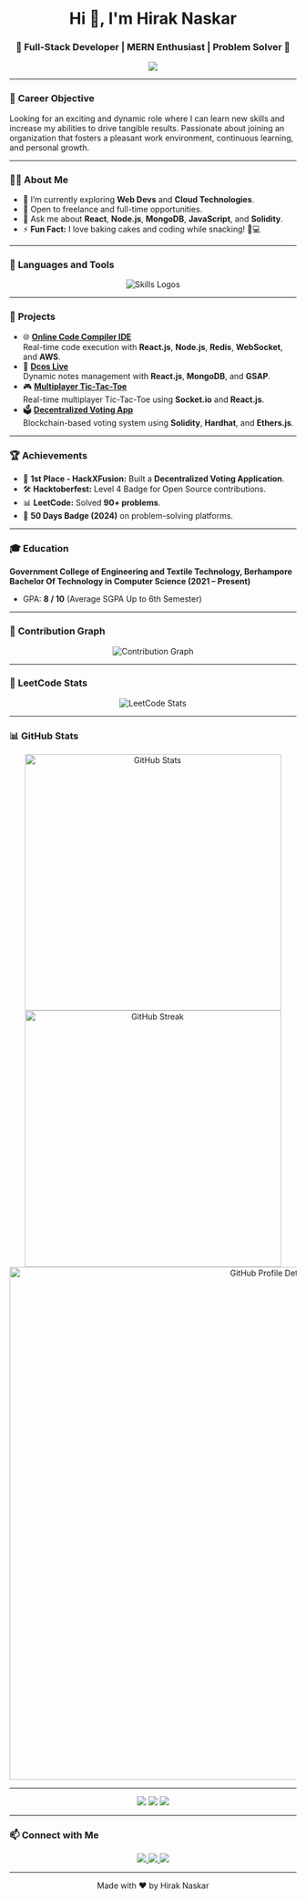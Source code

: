 <!-- Intro Section -->
<h1 align="center">Hi 👋, I'm Hirak Naskar</h1>
<h3 align="center">🚀 Full-Stack Developer | MERN Enthusiast | Problem Solver 🚀</h3>

<p align="center">
  <img src="https://readme-typing-svg.demolab.com?font=Fira+Code&size=24&pause=1000&color=1C7ED6&center=true&vCenter=true&width=435&lines=Welcome+to+my+GitHub!+👨‍💻;Passionate+about+coding+and+learning!;Let's+build+amazing+things+together!">
</p>

---

<!-- Career Objective -->
### 🎯 **Career Objective**
Looking for an exciting and dynamic role where I can learn new skills and increase my abilities to drive tangible results. Passionate about joining an organization that fosters a pleasant work environment, continuous learning, and personal growth.

---

<!-- About Section -->
### 👨‍💻 **About Me**
- 🌱 I’m currently exploring **Web Devs** and **Cloud Technologies**.
- 💼 Open to freelance and full-time opportunities.
- 💬 Ask me about **React**, **Node.js**, **MongoDB**, **JavaScript**, and **Solidity**.
- ⚡ **Fun Fact:** I love baking cakes and coding while snacking! 🎂💻

---

<!-- Skills Section -->
### 🚀 **Languages and Tools**

<p align="center">
  <img src="https://skillicons.dev/icons?i=c,java,javascript,solidity,html,css,react,nextjs,tailwind,nodejs,express,mongodb,aws,firebase,docker,github,postman" alt="Skills Logos" />
</p>

---

<!-- Projects Section -->
### 🌟 **Projects**
- 🌐 **[Online Code Compiler IDE](https://github.com/hiraknaskar/online-compiler)**  
  Real-time code execution with **React.js**, **Node.js**, **Redis**, **WebSocket**, and **AWS**.
- 📝 **[Dcos Live](https://github.com/hiraknaskar/dcos-live)**  
  Dynamic notes management with **React.js**, **MongoDB**, and **GSAP**.
- 🎮 **[Multiplayer Tic-Tac-Toe](https://github.com/hiraknaskar/tic-tac-toe)**  
  Real-time multiplayer Tic-Tac-Toe using **Socket.io** and **React.js**.
- 🗳️ **[Decentralized Voting App](https://github.com/hiraknaskar/decentralized-voting)**  
  Blockchain-based voting system using **Solidity**, **Hardhat**, and **Ethers.js**.

---

<!-- Achievements Section -->
### 🏆 **Achievements**
- 🥇 **1st Place - HackXFusion:** Built a **Decentralized Voting Application**.
- 🛠️ **Hacktoberfest:** Level 4 Badge for Open Source contributions.
- 📊 **LeetCode:** Solved **90+ problems**.
- 🏅 **50 Days Badge (2024)** on problem-solving platforms.

---

<!-- Education Section -->
### 🎓 **Education**
**Government College of Engineering and Textile Technology, Berhampore**  
**Bachelor Of Technology in Computer Science (2021 – Present)**  
- GPA: **8 / 10** (Average SGPA Up to 6th Semester)

---

<!-- Contribution Graph -->
### 🌟 **Contribution Graph**
<p align="center">
  <img src="https://github-readme-activity-graph.vercel.app/graph?username=hiraknaskar&theme=github&custom_title=90+Contributions+in+the+Last+Year" alt="Contribution Graph" />
</p>

---

<!-- LeetCode Graph -->
### 🧠 **LeetCode Stats**
<p align="center">
  <img src="https://leetcard.jacoblin.cool/hiraknaskar15203?theme=dark&font=Fira%20Code" alt="LeetCode Stats" />
</p>

---

<!-- GitHub Stats -->
### 📊 **GitHub Stats**
<p align="center">
  <img src="https://github-readme-stats.vercel.app/api?username=hiraknaskar&show_icons=true&theme=radical" alt="GitHub Stats" width="450"/>
  <img src="https://github-readme-streak-stats.herokuapp.com/?user=hiraknaskar&theme=radical" alt="GitHub Streak" width="450"/>
  <img src="https://github-profile-summary-cards.vercel.app/api/cards/profile-details?username=hiraknaskar&theme=radical" alt="GitHub Profile Details" width="900"/>
</p>

---

<!-- Fun Badge Animation -->
<p align="center">
  <img src="https://forthebadge.com/images/badges/powered-by-coffee.svg" />
  <img src="https://forthebadge.com/images/badges/built-with-love.svg" />
  <img src="https://forthebadge.com/images/badges/made-with-javascript.svg" />
</p>

---

<!-- Connect With Me -->
### 📫 **Connect with Me**
<p align="center">
  <a href="https://www.linkedin.com/in/hirak-naskar/">
    <img src="https://img.shields.io/badge/-LinkedIn-blue?style=for-the-badge&logo=Linkedin&logoColor=white"/>
  </a>
  <a href="mailto:hiraknaskar100@gmail.com">
    <img src="https://img.shields.io/badge/Email-D14836?style=for-the-badge&logo=gmail&logoColor=white" />
  </a>
  <a href="https://yourwebsite.com">
    <img src="https://img.shields.io/badge/Portfolio-Website-green?style=for-the-badge" />
  </a>
</p>

---

<p align="center">
  Made with ❤️ by Hirak Naskar
</p>
